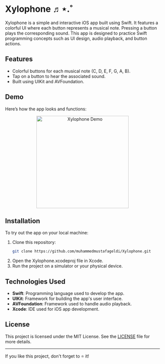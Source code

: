# Xylophone ♬⋆.˚

Xylophone is a simple and interactive iOS app built using Swift. It features a colorful UI where each button represents a musical note. Pressing a button plays the corresponding sound. This app is designed to practice Swift programming concepts such as UI design, audio playback, and button actions.

## Features

- Colorful buttons for each musical note (C, D, E, F, G, A, B).
- Tap on a button to hear the associated sound.
- Built using UIKit and AVFoundation.

## Demo

Here’s how the app looks and functions:

<p align="center">
  <img src="https://github.com/muhammedmustafageldi/My-ScreenShots-Files/blob/main/Screnshots/Xylophone/xylophone.gif" alt="Xylophone Demo" width="300">
</p>

## Installation

To try out the app on your local machine:

1. Clone this repository:
   ```bash
   git clone https://github.com/muhammedmustafageldi/Xylophone.git
2.	Open the Xylophone.xcodeproj file in Xcode.
3.	Run the project on a simulator or your physical device.

## Technologies Used

- **Swift**: Programming language used to develop the app.
- **UIKit**: Framework for building the app's user interface.
- **AVFoundation**: Framework used to handle audio playback.
- **Xcode**: IDE used for iOS app development.

## License

This project is licensed under the MIT License. See the [LICENSE](LICENSE) file for more details.

---

If you like this project, don't forget to ⭐️ it!
